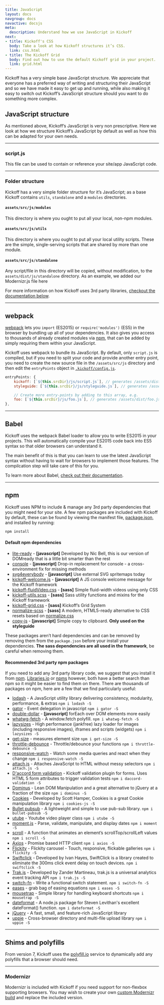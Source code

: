 ```yaml
---
title: JavaScript
layout: docs
navgroup: docs
navactive: docsjs
meta:
  description: Understand how we use JavaScript in Kickoff
next:
- title: Kickoff's CSS
  body: Take a look at how Kickoff structures it’s CSS.
  link: css.html
- title: The Kickoff Grid
  body: Find out how to use the default Kickoff grid in your project.
  link: grid.html
---
```


Kickoff has a very simple base JavaScript structure. We appreciate that everyone has a preferred way of writing and structuring their JavaScript and so we have made it easy to get up and running, while also making it easy to switch out Kickoff’s JavaScript structure should you want to do something more complex.

<a name="structure"></a>

## JavaScript structure

As mentioned above, Kickoff’s JavaScript is very non prescriptive.  Here we look at how we structure Kickoff’s JavaScript by default as well as how this can be adapted for your own needs.

<hr class="sectionSplitter">

### script.js

This file can be used to contain or reference your site/app JavaScript code.

<hr class="sectionSplitter">

### Folder structure

Kickoff has a very simple folder structure for it’s JavaScript; as a base Kickoff contains `utils`, `standalone` and a `modules` directories.

#### `assets/src/js/modules`
This directory is where you ought to put all your local, non-npm modules.

#### `assets/src/js/utils`
This directory is where you ought to put all your local utility scripts. These are the simple, single-serving scripts that are shared by more than one module.

#### `assets/src/js/standalone`
Any script/file in this directory will be copied, without modification, to the `assets/dist/js/standalone` directory. As an example, we added our Modernizr.js file here

For more information on how Kickoff uses 3rd party libraries, [checkout the documentation below](#libs).

<hr class="sectionSplitter">
<a name="webpack"></a>

## webpack

[webpack](https://webpack.github.io/) lets you `import` (ES2015) or `require('modules')` (ES5) in the browser by bundling up all of your dependencies. It also gives you access to thousands of already created modules via [npm](https://www.npmjs.org/), that can be added by simply requiring them within your JavaScript.

Kickoff uses webpack to bundle its JavaScript. By default, only `script.js` is compiled, but if you need to split your code and provide another entry point, you need to create the new source file in the `/assets/src/js` directory and then edit the `entryPoints` object in [`.kickoff/config.js`](https://github.com/trykickoff/kickoff/blob/master/.kickoff/config.js).

```js
entryPoints: {
	kickoff: [`${this.srcDir}/js/script.js`], // generates /assets/dist/kickoff.js
	styleguide: [`${this.srcDir}/js/styleguide.js`], // generates /assets/dist/styleguide.js

	// Create more entry-points by adding to this array, e.g.
	foo: [`${this.srcDir}/js/foo.js`], // generates /assets/dist/foo.js
},
```

<hr class="sectionSplitter">
<a name="babel"></a>

## Babel

Kickoff uses the webpack Babel loader to allow you to write ES2015 in your projects.  This will automatically compile your ES2015 code back into ES5 syntax so that older browsers can understand it.

The main benefit of this is that you can learn to use the latest JavaScript syntax without having to wait for browsers to implement those features.  The compilcation step will take care of this for you.

To learn more about Babel, [check out their documentation](https://babeljs.io/).

<hr class="sectionSplitter">
<a name="npm"></a>

## npm

Kickoff uses NPM to include & manage any 3rd party dependencies that you might need for your site. A few npm packages are included with Kickoff by default, these can be found by viewing the manifest file, [package.json](https://github.com/trykickoff/kickoff/blob/master/package.json), and installed by running:

```sh
npm install
```

#### Default npm dependencies

* [lite-ready](https://www.npmjs.com/package/lite-ready) - **[javascript]** Developed by Nic Bell, this is our version of DOMready that is a little bit smarter than the rest
* [console](https://github.com/matthewhudson/console) - **[javascript]** Drop-in replacement for console - a cross-environment fix for missing methods
* [svg4everybody](https://github.com/jonathantneal/svg4everybody) - **[javascript]** Use external SVG spritemaps today
* [kickoff-welcome.js](https://github.com/TryKickoff/kickoff-welcome.js) - **[javascript]** A JS console welcome message for the Kickoff framework
* [kickoff-fluidVideo.css](https://github.com/TryKickoff/kickoff-fluidVideo.css) - **[sass]** Simple fluid-width videos using only CSS
* [kickoff-utils.scss](https://github.com/TryKickoff/kickoff-utils.scss) - **[sass]** Sass utility functions and mixins for the Kickoff framework
* [kickoff-grid.css](https://github.com/TryKickoff/kickoff-grid.css) - **[sass]** Kickoff’s Grid System
* [normalize-scss](https://github.com/JohnAlbin/normalize-scss) - **[sass]** A modern, HTML5-ready alternative to CSS resets based on [normalize.css](https://necolas.github.io/normalize.css/)
* [copy-js](https://github.com/duyetdev/copy.js) - **[javascript]** Simple copy to clipboard. **Only used on the styleguide**

These packages aren’t hard dependencies and can be removed by removing them from the `package.json` before your install your dependencies. **The sass dependencies are all used in the framework**, be careful when removing them.

#### Recommended 3rd party npm packages
If you need to add any 3rd party library code, we suggest that you install it from [npm](https://npmjs.org). [Libraries.io](http://libraries.io) or [npms](https://npms.io) however, both have a better search than npm so it might be easier to find them on there. There are thousands of packages on npm, here are a few that we find particularly useful:

* [lodash](https://lodash.com/) - A JavaScript utility library delivering consistency, modularity, performance, & extras `npm i lodash -S`
* [gator](https://gator.com/) - Event delegation in javascript `npm i gator -S`
* [double-dollar](https://github.com/mrmartineau/double-dollar) - **[javascript]** forEach over DOM elements more easily
* [whatwg-fetch](https://www.npmjs.com/package/whatwg-fetch) - A window.fetch polyfill. `npm i whatwg-fetch -S`
* [lazysizes](https://www.npmjs.com/package/lazysizes) - High performance (jankfree) lazy loader for images (including responsive images), iframes and scripts (widgets) `npm i lazysizes -S`
* [get-size](https://www.npmjs.com/package/get-size) - measures element size  `npm i get-size -S`
* [throttle-debounce](https://www.npmjs.com/package/throttle-debounce) - Throttle/debounce your functions `npm i throttle-debounce -S`
* [responsive-watch](https://www.npmjs.com/package/responsive-watch) - Watch some media queries and react when they change `npm i responsive-watch -S`
* [attach.js](https://www.npmjs.com/package/attach.js) - Attaches JavaScript to HTML without messy selectors `npm i attach.js -S`
* [D'accord form validation](https://www.npmjs.com/package/daccord-validation) - Kickoff validation plugin for forms. Uses HTML 5 form attributes to trigger validation tests `npm i daccord-validation -S`
* [Dominus](https://www.npmjs.com/package/dominus) - Lean DOM Manipulation and a great alternative to jQuery at a fraction of the size `npm i dominus -S`
* [Cookies](https://github.com/ScottHamper/Cookies/) - Developed by Scott Hamper, Cookies is a great Cookie manipulation library `npm i cookies-js -S`
* [Bullet pubsub](https://www.npmjs.com/package/bullet-pubsub) - A lightweight and simple to use pub-sub library. `npm i bullet-pubsub -S`
* [utube](https://www.npmjs.com/package/utube) - Youtube video player class `npm i utube -S`
* [moment.js](https://www.npmjs.com/package/moment) - Parse, validate, manipulate, and display dates  `npm i moment -S`
* [scroll](https://www.npmjs.com/package/scroll) - A function that animates an element’s scrollTop/scrollLeft values `npm i scroll -S`
* [Axios](https://www.npmjs.com/package/axios) - Promise based HTTP client `npm i axios -S`
* [Flickity](https://www.npmjs.com/package/flickity) - Flickity carousel - Touch, responsive, flickable galleries  `npm i flickity -S`
* [Swiftclick](https://github.com/tmwagency/swiftclick) - Developed by Ivan Hayes, SwiftClick is a library created to eliminate the 300ms click event delay on touch devices.  `npm i swiftclick -S`
* [Trak.js](https://github.com/mrmartineau/trak.js) - Developed by Zander Martineau, trak.js is a universal analytics event tracking API  `npm i trak.js -S`
* [switch-fn](https://www.npmjs.com/package/switch-fn) - Write a functional switch statement. `npm i switch-fn -S`
* [eases](https://www.npmjs.com/package/eases) - grab bag of easing equations `npm i eases -S`
* [mousetrap](https://www.npmjs.com/package/mousetrap) - Simple library for handling keyboard shortcuts `npm i mousetrap -S`
* [dateformat](https://www.npmjs.com/package/dateformat) - A node.js package for Steven Levithan's excellent dateFormat() function. `npm i dateformat -S`
* [jQuery](https://github.com/jquery/jquery/) - A fast, small, and feature-rich JavaScript library
* [uppie](https://www.npmjs.com/package/uppie) - Cross-browser directory and multi-file upload library `npm i uppie -S`

<hr class="sectionSplitter">
<a name="shims"></a>

## Shims and polyfills

From version 7, Kickoff uses the [polyfill.io](http://polyfill.io) service to dynamically add any polyfills that a browser should need.

<hr class="sectionSplitter">
<a name="modernizr"></a>

### Modernizr
Modernizr is included with Kickoff if you need support for non-flexbox supporting browsers. You may wish to create your own [custom Modernizr build](http://www.modernizr.com/download/) and replace the included version.
